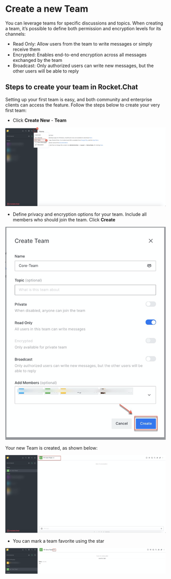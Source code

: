 # Create a new Team

You can leverage teams for specific discussions and topics. When creating a team, it’s possible to define both permission and encryption levels for its channels:

* Read Only: Allow users from the team to write messages or simply receive them
* Encrypted: Enables end-to-end encryption across all messages exchanged by the team
* Broadcast: Only authorized users can write new messages, but the other users will be able to reply

## **Steps to create your team in Rocket.Chat**

Setting up your first team is easy, and both community and enterprise clients can access the feature. Follow the steps below to create your very first team:

* Click **Create New** - **Team**

![](../../../.gitbook/assets/image%20%28337%29.png)

* Define privacy and encryption options for your team. Include all members who should join the team. Click **Create**

![](../../../.gitbook/assets/image%20%28338%29.png)

Your new Team is created, as shown below:

![](../../../.gitbook/assets/image%20%28339%29.png)

* You can mark a team favorite using the star

![](../../../.gitbook/assets/image%20%28349%29.png)


